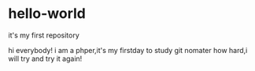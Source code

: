 # hello-world
it's my first repository

hi everybody!
i am a phper,it's my firstday to study git
nomater how hard,i will try and try it again!
